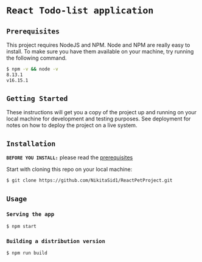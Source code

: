 # `React Todo-list application`

## `Prerequisites`

This project requires NodeJS and NPM. Node and NPM are really easy to install. To make sure you have them available on your machine, try running the following command.

```sh
$ npm -v && node -v
8.13.1
v16.15.1
```

## `Getting Started`

These instructions will get you a copy of the project up and running on your local machine for development and testing purposes. See deployment for notes on how to deploy the project on a live system.

## `Installation`

**`BEFORE YOU INSTALL:`** please read the [prerequisites](#prerequisites)

Start with cloning this repo on your local machine:

```sh
$ git clone https://github.com/NikitaSid1/ReactPetProject.git
```

## `Usage`

### `Serving the app`

```sh
$ npm start
```

### `Building a distribution version`

```sh
$ npm run build
```
